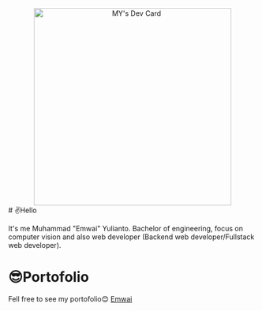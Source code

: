 <center><a href="https://app.daily.dev/Emwai"><img src="https://api.daily.dev/devcards/4c2ffa3b67e0471f9b1ce4eb2801ab9b.png?r=hz7" width="400" alt="MY's Dev Card"/></a></center>
# ✌Hello

It's me Muhammad "Emwai" Yulianto. Bachelor of engineering, focus on computer vision and also web developer (Backend web developer/Fullstack web developer).



# 😎Portofolio

Fell free to see my portofolio😊 [Emwai](https://bit.ly/emwaii1)
  